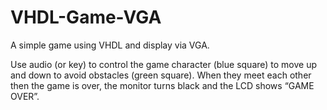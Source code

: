 # VHDL-Game-VGA
A simple game using VHDL and display via VGA.

Use audio (or key) to control the game character (blue square) to move up and down to avoid obstacles (green square). When they meet each other then the game is over, the monitor turns black and the LCD shows “GAME OVER”.
